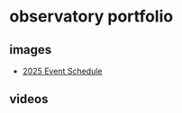 # observatory portfolio

## images
* [2025 Event Schedule](images/2025_observatory_event_schedule_front.png)
## videos
